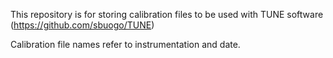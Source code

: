 This repository is for storing calibration files to be used with TUNE software (https://github.com/sbuogo/TUNE)

Calibration file names refer to instrumentation and date.

